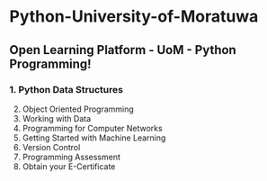 # Python-University-of-Moratuwa
## Open Learning Platform - UoM - Python Programming!
### 1. Python Data Structures
2. Object Oriented Programming
3. Working with Data
4. Programming for Computer Networks
5. Getting Started with Machine Learning
6. Version Control
7. Programming Assessment
8. Obtain your E-Certificate

